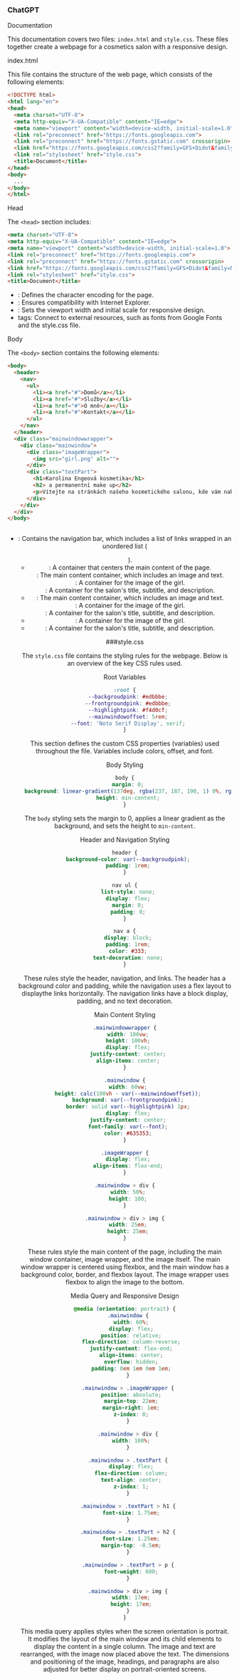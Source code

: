 
### ChatGPT
Documentation

This documentation covers two files: `index.html` and `style.css`. These files together create a webpage for a cosmetics salon with a responsive design.

index.html

This file contains the structure of the web page, which consists of the following elements:

```html
<!DOCTYPE html>
<html lang="en">
<head>
  <meta charset="UTF-8">
  <meta http-equiv="X-UA-Compatible" content="IE=edge">
  <meta name="viewport" content="width=device-width, initial-scale=1.0">
  <link rel="preconnect" href="https://fonts.googleapis.com">
  <link rel="preconnect" href="https://fonts.gstatic.com" crossorigin>
  <link href="https://fonts.googleapis.com/css2?family=GFS+Didot&family=Noto+Serif+Display:wght@100&display=swap" rel="stylesheet">
  <link rel="stylesheet" href="style.css">
  <title>Document</title>
</head>
<body>
  ...
</body>
</html>

```

Head

The `<head>` section includes:

```html
<meta charset="UTF-8">
<meta http-equiv="X-UA-Compatible" content="IE=edge">
<meta name="viewport" content="width=device-width, initial-scale=1.0">
<link rel="preconnect" href="https://fonts.googleapis.com">
<link rel="preconnect" href="https://fonts.gstatic.com" crossorigin>
<link href="https://fonts.googleapis.com/css2?family=GFS+Didot&family=Noto+Serif+Display:wght@100&display=swap" rel="stylesheet">
<link rel="stylesheet" href="style.css">
<title>Document</title>

```

- <meta charset="UTF-8">: Defines the character encoding for the page.
- <meta http-equiv="X-UA-Compatible" content="IE=edge">: Ensures compatibility with Internet Explorer.
- <meta name="viewport" content="width=device-width, initial-scale=1.0">: Sets the viewport width and initial scale for responsive design.
- <link> tags: Connect to external resources, such as fonts from Google Fonts and the style.css file.

Body

The `<body>` section contains the following elements:

```html
<body>
  <header>
    <nav>
      <ul>
        <li><a href="#">Domů</a></li>
        <li><a href="#">Služby</a></li>
        <li><a href="#">O mně</a></li>
        <li><a href="#">Kontakt</a></li>
      </ul>
    </nav>
  </header>
  <div class="mainwindowwrapper">
    <div class="mainwindow">
      <div class="imageWrapper">
        <img src="girl.png" alt="">
      </div>
      <div class="textPart">
        <h1>Karolina Engeová kosmetika</h1>
        <h2> a permanentní make up</h2>
        <p>Vítejte na stránkách našeho kosmetického salonu, kde vám nabízíme profesionální péči o vaše tělo. Jsme tu pro vás, abychom vám pomohli zlepšit váš vzhled a pocit pohody. Zarezervujte si nyní návštěvu a užijte si okamžik klidu a relaxace.</p>
      </div>
    </div>
  </div>
</body>
  
```


- <header>: Contains the navigation bar, which includes a list of links wrapped in an unordered list (<ul>).
- <div class="mainwindowwrapper">: A container that centers the main content of the page.<div class="mainwindow">: The main content container, which includes an image and text.<div class="imageWrapper">: A container for the image of the girl.<div class="textPart">: A container for the salon's title, subtitle, and description.
- <div class="mainwindow">: The main content container, which includes an image and text.<div class="imageWrapper">: A container for the image of the girl.<div class="textPart">: A container for the salon's title, subtitle, and description.
- <div class="imageWrapper">: A container for the image of the girl.
- <div class="textPart">: A container for the salon's title, subtitle, and description.

###style.css

The `style.css` file contains the styling rules for the webpage. Below is an overview of the key CSS rules used.

Root Variables

```css
:root {
  --backgroudpink: #edbbbe;
  --frontgroundpink: #edbbbe;
  --highlightpink: #f4d0cf;
  --mainwindowoffset: 5rem;
  --font: 'Noto Serif Display', serif;
}

```

This section defines the custom CSS properties (variables) used throughout the file. Variables include colors, offset, and font.

Body Styling

```css
body {
  margin: 0;
  background: linear-gradient(137deg, rgba(237, 187, 190, 1) 0%, rgba(244, 208, 207, 1) 45%, rgba(237, 187, 190, 1) 100%);
  height: min-content;
}

```

The `body` styling sets the margin to 0, applies a linear gradient as the background, and sets the height to `min-content`.

Header and Navigation Styling

```css
header {
  background-color: var(--backgroudpink);
  padding: 1rem;
}

nav ul {
  list-style: none;
  display: flex;
  margin: 0;
  padding: 0;
}

nav a {
  display: block;
  padding: 1rem;
  color: #333;
  text-decoration: none;
}

```

These rules style the header, navigation, and links. The header has a background color and padding, while the navigation uses a flex layout to displaythe links horizontally. The navigation links have a block display, padding, and no text decoration.

Main Content Styling

```css
.mainwindowwrapper {
  width: 100vw;
  height: 100vh;
  display: flex;
  justify-content: center;
  align-items: center;
}

.mainwindow {
  width: 60vw;
  height: calc(100vh - var(--mainwindowoffset));
  background: var(--frontgroundpink);
  border: solid var(--highlightpink) 1px;
  display: flex;
  justify-content: center;
  font-family: var(--font);
  color: #635353;
}

.imageWrapper {
  display: flex;
  align-items: flex-end;
}

.mainwindow > div {
  width: 50%;
  height: 100;
}

.mainwindow > div > img {
  width: 25em;
  height: 25em;
}

```

These rules style the main content of the page, including the main window container, image wrapper, and the image itself. The main window wrapper is centered using flexbox, and the main window has a background color, border, and flexbox layout. The image wrapper uses flexbox to align the image to the bottom.

Media Query and Responsive Design

```css
@media (orientation: portrait) {
  .mainwindow {
    width: 60%;
    display: flex;
    position: relative;
    flex-direction: column-reverse;
    justify-content: flex-end;
    align-items: center;
    overflow: hidden;
    padding: 0em 1em 0em 1em;
  }

  .mainwindow > .imageWrapper {
    position: absolute;
    margin-top: 22em;
    margin-right: 1em;
    z-index: 0;
  }

  .mainwindow > div {
    width: 100%;
  }

  .mainwindow > .textPart {
    display: flex;
    flex-direction: column;
    text-align: center;
    z-index: 1;
  }

  .mainwindow > .textPart > h1 {
    font-size: 1.75em;
  }

  .mainwindow > .textPart > h2 {
    font-size: 1.25em;
    margin-top: -0.5em;
  }

  .mainwindow > .textPart > p {
    font-weight: 600;
  }

  .mainwindow > div > img {
    width: 17em;
    height: 17em;
  }
}

```

This media query applies styles when the screen orientation is portrait. It modifies the layout of the main window and its child elements to display the content in a single column. The image and text are rearranged, with the image now placed above the text. The dimensions and positioning of the image, headings, and paragraphs are also adjusted for better display on portrait-oriented screens.

